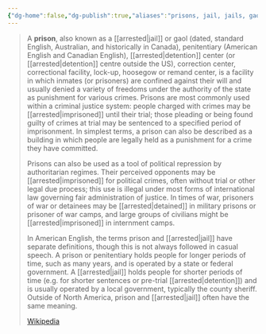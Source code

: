 ```yaml
---
{"dg-home":false,"dg-publish":true,"aliases":"prisons, jail, jails, gaol, gaols, penal colony, penal colonies, gulag, gulags, detention center, detention centers, correction facility, hoosegow, hoosegows","locations":null,"tag":null,"date":null,"title":"prison","permalink":"/prison/","dgHomeLink":true,"dgPassFrontmatter":true}
---
```


> A **prison**, also known as a [[arrested|jail]] or gaol (dated, standard English, Australian, and historically in Canada), penitentiary (American English and Canadian English), [[arrested|detention]] center (or [[arrested|detention]] centre outside the US), correction center, correctional facility, lock-up, hoosegow or remand center, is a facility in which inmates (or prisoners) are confined against their will and usually denied a variety of freedoms under the authority of the state as punishment for various crimes. Prisons are most commonly used within a criminal justice system: people charged with crimes may be [[arrested|imprisoned]] until their trial; those pleading or being found guilty of crimes at trial may be sentenced to a specified period of imprisonment. In simplest terms, a prison can also be described as a building in which people are legally held as a punishment for a crime they have committed.
>
> Prisons can also be used as a tool of political repression by authoritarian regimes. Their perceived opponents may be [[arrested|imprisoned]] for political crimes, often without trial or other legal due process; this use is illegal under most forms of international law governing fair administration of justice. In times of war, prisoners of war or detainees may be [[arrested|detained]] in military prisons or prisoner of war camps, and large groups of civilians might be [[arrested|imprisoned]] in internment camps.
>
> In American English, the terms prison and [[arrested|jail]] have separate definitions, though this is not always followed in casual speech. A prison or penitentiary holds people for longer periods of time, such as many years, and is operated by a state or federal government. A [[arrested|jail]] holds people for shorter periods of time (e.g. for shorter sentences or pre-trial [[arrested|detention]]) and is usually operated by a local government, typically the county sheriff. Outside of North America, prison and [[arrested|jail]] often have the same meaning.
>
> [Wikipedia](https://en.wikipedia.org/wiki/Prison)
